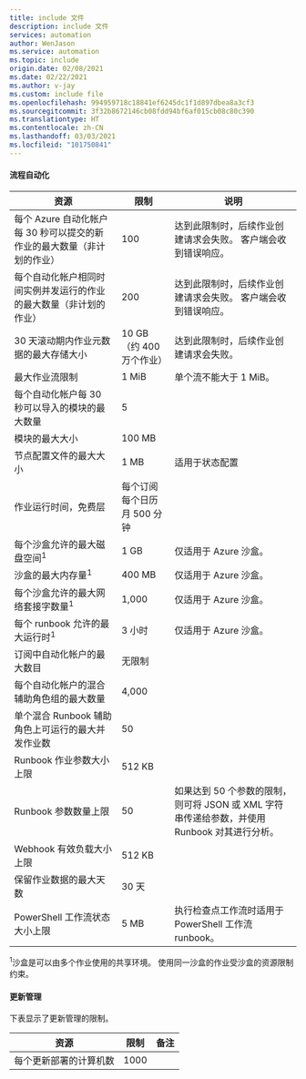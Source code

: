 ```yaml
---
title: include 文件
description: include 文件
services: automation
author: WenJason
ms.service: automation
ms.topic: include
origin.date: 02/08/2021
ms.date: 02/22/2021
ms.author: v-jay
ms.custom: include file
ms.openlocfilehash: 994959718c18841ef6245dc1f1d897dbea8a3cf3
ms.sourcegitcommit: 3f32b8672146cb08fdd94bf6af015cb08c80c390
ms.translationtype: HT
ms.contentlocale: zh-CN
ms.lasthandoff: 03/03/2021
ms.locfileid: "101750841"
---
```

#### <a name="process-automation"></a>流程自动化

| 资源 | 限制 |说明|
| --- | --- |---|
| 每个 Azure 自动化帐户每 30 秒可以提交的新作业的最大数量（非计划的作业） |100 |达到此限制时，后续作业创建请求会失败。 客户端会收到错误响应。|
| 每个自动化帐户相同时间实例并发运行的作业的最大数量（非计划的作业） |200 |达到此限制时，后续作业创建请求会失败。 客户端会收到错误响应。|
| 30 天滚动期内作业元数据的最大存储大小 | 10 GB（约 400 万个作业）|达到此限制时，后续作业创建请求会失败。 |
| 最大作业流限制|1 MiB|单个流不能大于 1 MiB。|
| 每个自动化帐户每 30 秒可以导入的模块的最大数量 |5 ||
| 模块的最大大小 |100 MB ||
| 节点配置文件的最大大小 | 1 MB | 适用于状态配置 |
| 作业运行时间，免费层 |每个订阅每个日历月 500 分钟 ||
| 每个沙盒允许的最大磁盘空间<sup>1</sup> |1 GB |仅适用于 Azure 沙盒。|
| 沙盒的最大内存量<sup>1</sup> |400 MB |仅适用于 Azure 沙盒。|
| 每个沙盒允许的最大网络套接字数量<sup>1</sup> |1,000 |仅适用于 Azure 沙盒。|
| 每个 runbook 允许的最大运行时<sup>1</sup> |3 小时 |仅适用于 Azure 沙盒。|
| 订阅中自动化帐户的最大数目 |无限制 ||
| 每个自动化帐户的混合辅助角色组的最大数量|4,000||
|单个混合 Runbook 辅助角色上可运行的最大并发作业数|50 ||
| Runbook 作业参数大小上限   | 512 KB||
| Runbook 参数数量上限   | 50|如果达到 50 个参数的限制，则可将 JSON 或 XML 字符串传递给参数，并使用 Runbook 对其进行分析。|
| Webhook 有效负载大小上限 |  512 KB|
| 保留作业数据的最大天数|30 天|
| PowerShell 工作流状态大小上限 |5 MB| 执行检查点工作流时适用于 PowerShell 工作流 runbook。|

<sup>1</sup>沙盒是可以由多个作业使用的共享环境。 使用同一沙盒的作业受沙盒的资源限制约束。

#### <a name="update-management"></a>更新管理

下表显示了更新管理的限制。

| **资源** | **限制**| **备注** |
|---|---|---|
|每个更新部署的计算机数|1000||